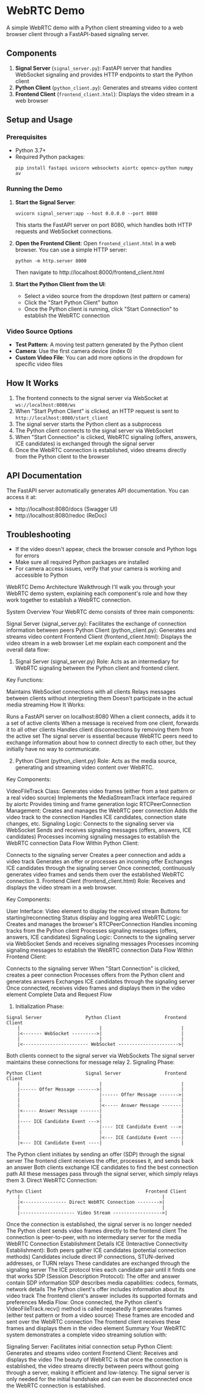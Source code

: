 # WebRTC Demo

A simple WebRTC demo with a Python client streaming video to a web browser client through a FastAPI-based signaling server.

## Components

1. **Signal Server** (`signal_server.py`): FastAPI server that handles WebSocket signaling and provides HTTP endpoints to start the Python client
2. **Python Client** (`python_client.py`): Generates and streams video content
3. **Frontend Client** (`frontend_client.html`): Displays the video stream in a web browser

## Setup and Usage

### Prerequisites

- Python 3.7+
- Required Python packages:
  ```
  pip install fastapi uvicorn websockets aiortc opencv-python numpy av
  ```

### Running the Demo

1. **Start the Signal Server**:
   ```
   uvicorn signal_server:app --host 0.0.0.0 --port 8080
   ```
   This starts the FastAPI server on port 8080, which handles both HTTP requests and WebSocket connections.

2. **Open the Frontend Client**:
   Open `frontend_client.html` in a web browser. You can use a simple HTTP server:
   ```
   python -m http.server 8000
   ```
   Then navigate to http://localhost:8000/frontend_client.html

3. **Start the Python Client from the UI**:
   - Select a video source from the dropdown (test pattern or camera)
   - Click the "Start Python Client" button
   - Once the Python client is running, click "Start Connection" to establish the WebRTC connection

### Video Source Options

- **Test Pattern**: A moving test pattern generated by the Python client
- **Camera**: Use the first camera device (index 0)
- **Custom Video File**: You can add more options in the dropdown for specific video files

## How It Works

1. The frontend connects to the signal server via WebSocket at `ws://localhost:8080/ws`
2. When "Start Python Client" is clicked, an HTTP request is sent to `http://localhost:8080/start_client`
3. The signal server starts the Python client as a subprocess
4. The Python client connects to the signal server via WebSocket
5. When "Start Connection" is clicked, WebRTC signaling (offers, answers, ICE candidates) is exchanged through the signal server
6. Once the WebRTC connection is established, video streams directly from the Python client to the browser

## API Documentation

The FastAPI server automatically generates API documentation. You can access it at:
- http://localhost:8080/docs (Swagger UI)
- http://localhost:8080/redoc (ReDoc)

## Troubleshooting

- If the video doesn't appear, check the browser console and Python logs for errors
- Make sure all required Python packages are installed
- For camera access issues, verify that your camera is working and accessible to Python

WebRTC Demo Architecture Walkthrough
I'll walk you through your WebRTC demo system, explaining each component's role and how they work together to establish a WebRTC connection.

System Overview
Your WebRTC demo consists of three main components:

Signal Server (signal_server.py): Facilitates the exchange of connection information between peers
Python Client (python_client.py): Generates and streams video content
Frontend Client (frontend_client.html): Displays the video stream in a web browser
Let me explain each component and the overall data flow:

1. Signal Server (signal_server.py)
Role: Acts as an intermediary for WebRTC signaling between the Python client and frontend client.

Key Functions:

Maintains WebSocket connections with all clients
Relays messages between clients without interpreting them
Doesn't participate in the actual media streaming
How It Works:

Runs a FastAPI server on localhost:8080
When a client connects, adds it to a set of active clients
When a message is received from one client, forwards it to all other clients
Handles client disconnections by removing them from the active set
The signal server is essential because WebRTC peers need to exchange information about how to connect directly to each other, but they initially have no way to communicate.

2. Python Client (python_client.py)
Role: Acts as the media source, generating and streaming video content over WebRTC.

Key Components:

VideoFileTrack Class:
Generates video frames (either from a test pattern or a real video source)
Implements the MediaStreamTrack interface required by aiortc
Provides timing and frame generation logic
RTCPeerConnection Management:
Creates and manages the WebRTC peer connection
Adds the video track to the connection
Handles ICE candidates, connection state changes, etc.
Signaling Logic:
Connects to the signaling server via WebSocket
Sends and receives signaling messages (offers, answers, ICE candidates)
Processes incoming signaling messages to establish the WebRTC connection
Data Flow Within Python Client:

Connects to the signaling server
Creates a peer connection and adds a video track
Generates an offer or processes an incoming offer
Exchanges ICE candidates through the signaling server
Once connected, continuously generates video frames and sends them over the established WebRTC connection
3. Frontend Client (frontend_client.html)
Role: Receives and displays the video stream in a web browser.

Key Components:

User Interface:
Video element to display the received stream
Buttons for starting/reconnecting
Status display and logging area
WebRTC Logic:
Creates and manages the browser's RTCPeerConnection
Handles incoming tracks from the Python client
Processes signaling messages (offers, answers, ICE candidates)
Signaling Logic:
Connects to the signaling server via WebSocket
Sends and receives signaling messages
Processes incoming signaling messages to establish the WebRTC connection
Data Flow Within Frontend Client:

Connects to the signaling server
When "Start Connection" is clicked, creates a peer connection
Processes offers from the Python client and generates answers
Exchanges ICE candidates through the signaling server
Once connected, receives video frames and displays them in the video element
Complete Data and Request Flow
1. Initialization Phase:
```
Signal Server                Python Client                Frontend Client
    |                             |                             |
    |<------- WebSocket --------->|                             |
    |                             |                             |
    |<------------------------ WebSocket ---------------------->|
```
Both clients connect to the signal server via WebSockets
The signal server maintains these connections for message relay
2. Signaling Phase:
```
Python Client                Signal Server                Frontend Client
    |                             |                             |
    |------ Offer Message ------->|                             |
    |                             |------ Offer Message ------->|
    |                             |                             |
    |                             |<----- Answer Message -------|
    |<----- Answer Message -------|                             |
    |                             |                             |
    |---- ICE Candidate Event --->|                             |
    |                             |---- ICE Candidate Event --->|
    |                             |                             |
    |                             |<--- ICE Candidate Event ----|
    |<--- ICE Candidate Event ----|                             |
```
The Python client initiates by sending an offer (SDP) through the signal server
The frontend client receives the offer, processes it, and sends back an answer
Both clients exchange ICE candidates to find the best connection path
All these messages pass through the signal server, which simply relays them
3. Direct WebRTC Connection:
```
Python Client                                      Frontend Client
    |                                                    |
    |<---------------- Direct WebRTC Connection -------->|
    |                                                    |
    |-------------------- Video Stream ------------------>|
```
Once the connection is established, the signal server is no longer needed
The Python client sends video frames directly to the frontend client
The connection is peer-to-peer, with no intermediary server for the media
WebRTC Connection Establishment Details
ICE (Interactive Connectivity Establishment):
Both peers gather ICE candidates (potential connection methods)
Candidates include direct IP connections, STUN-derived addresses, or TURN relays
These candidates are exchanged through the signaling server
The ICE protocol tries each candidate pair until it finds one that works
SDP (Session Description Protocol):
The offer and answer contain SDP information
SDP describes media capabilities: codecs, formats, network details
The Python client's offer includes information about its video track
The frontend client's answer includes its supported formats and preferences
Media Flow:
Once connected, the Python client's VideoFileTrack.recv() method is called repeatedly
It generates frames (either test pattern or from a video source)
These frames are encoded and sent over the WebRTC connection
The frontend client receives these frames and displays them in the video element
Summary
Your WebRTC system demonstrates a complete video streaming solution with:

Signaling Server: Facilitates initial connection setup
Python Client: Generates and streams video content
Frontend Client: Receives and displays the video
The beauty of WebRTC is that once the connection is established, the video streams directly between peers without going through a server, making it efficient and low-latency. The signal server is only needed for the initial handshake and can even be disconnected once the WebRTC connection is established.